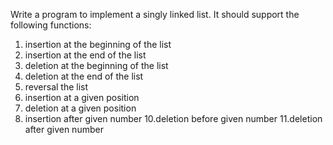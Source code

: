  Write a program to implement a singly linked list. It should support the following functions:
 1. insertion at the beginning of the list
 2. insertion at the end of the list
 3. deletion at the beginning of the list
 4. deletion at the end of the list
 5. reversal the list
 6. insertion at a given position
 7. deletion at a given position
 9. insertion after given number
 10.deletion before given number
 11.deletion after given number